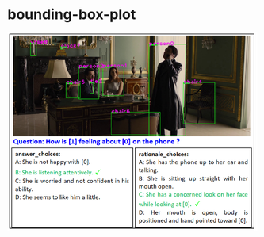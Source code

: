 # bounding-box-plot
![boxes](https://github.com/tanjatang/bounding-box-plot/blob/main/running%20example.png)
